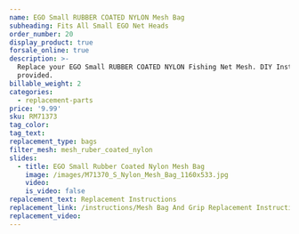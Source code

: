 ```yaml
---
name: EGO Small RUBBER COATED NYLON Mesh Bag
subheading: Fits All Small EGO Net Heads
order_number: 20
display_product: true
forsale_online: true
description: >-
  Replace your EGO Small RUBBER COATED NYLON Fishing Net Mesh. DIY Instructions
  provided.
billable_weight: 2
categories:
  - replacement-parts
price: '9.99'
sku: RM71373
tag_color:
tag_text:
replacement_type: bags
filter_mesh: mesh_ruber_coated_nylon
slides:
  - title: EGO Small Rubber Coated Nylon Mesh Bag
    image: /images/M71370_S_Nylon_Mesh_Bag_1160x533.jpg
    video:
    is_video: false
repalcement_text: Replacement Instructions
replacement_link: /instructions/Mesh Bag And Grip Replacement Instructions 1.0.pdf
replacement_video:
---
```

